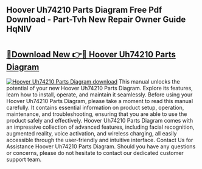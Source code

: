 ## Hoover Uh74210 Parts Diagram Free Pdf Download - Part-Tvh New Repair Owner Guide HqNIV

# <h2><a href="http://dfmo9co.blite.top/?on=Hoover+Uh74210+Parts+Diagram">🔗Download New 👉🔴 Hoover Uh74210 Parts Diagram</a></h2>

[![Hoover Uh74210 Parts Diagram download](https://i.imgur.com/lujVjoI.png)](http://dfmo9co.blite.top/?on=Hoover+Uh74210+Parts+Diagram)
This manual unlocks the potential of your new Hoover Uh74210 Parts Diagram. Explore its features, learn how to install, operate, and maintain it seamlessly. Before using your Hoover Uh74210 Parts Diagram, please take a moment to read this manual carefully. It contains essential information on product setup, operation, maintenance, and troubleshooting, ensuring that you are able to use the product safely and effectively. Hoover Uh74210 Parts Diagram comes with an impressive collection of advanced features, including facial recognition, augmented reality, voice activation, and wireless charging, all easily accessible through the user-friendly and intuitive interface. Contact Us for Assistance Hoover Uh74210 Parts Diagram. Should you have any questions or concerns, please do not hesitate to contact our dedicated customer support team.
